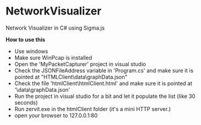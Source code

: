 # NetworkVisualizer
 Network Visualizer in C# using Sigma.js
 
 **How to use this**
 *	Use windows
 *	Make sure WinPcap is installed
 *	Open the 'MyPacketCapturer' project in visual studio
 *	Check the JSONFileAddress variable in 'Program.cs' and make sure it is pointed at "HTMLClient\data\graphData.json"
 *	Check the file 'htmlClient\htmlClient.html' and make sure it is pointed at '\data\graphData.json'
 *	Run the project in visual studio for a bit and let it populate the list (like 30 seconds)
 *	Run zervit.exe in the htmlClient folder (it's a mini HTTP server.)
 *	open your browser to 127.0.0.1:80